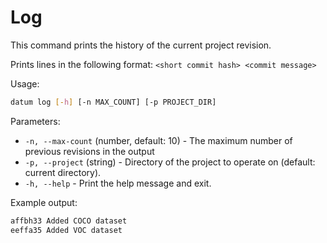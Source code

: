 # Log

This command prints the history of the current project revision.

Prints lines in the following format:
`<short commit hash> <commit message>`

Usage:

``` bash
datum log [-h] [-n MAX_COUNT] [-p PROJECT_DIR]
```

Parameters:
- `-n, --max-count` (number, default: 10) - The maximum number of
  previous revisions in the output
- `-p, --project` (string) - Directory of the project to operate on
  (default: current directory).
- `-h, --help` - Print the help message and exit.

Example output:

``` bash
affbh33 Added COCO dataset
eeffa35 Added VOC dataset
```
